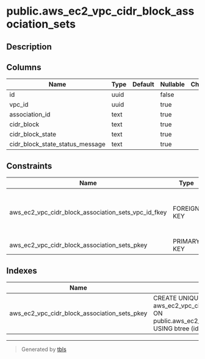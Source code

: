 # public.aws_ec2_vpc_cidr_block_association_sets

## Description

## Columns

| Name | Type | Default | Nullable | Children | Parents | Comment |
| ---- | ---- | ------- | -------- | -------- | ------- | ------- |
| id | uuid |  | false |  |  |  |
| vpc_id | uuid |  | true |  | [public.aws_ec2_vpcs](public.aws_ec2_vpcs.md) |  |
| association_id | text |  | true |  |  |  |
| cidr_block | text |  | true |  |  |  |
| cidr_block_state | text |  | true |  |  |  |
| cidr_block_state_status_message | text |  | true |  |  |  |

## Constraints

| Name | Type | Definition |
| ---- | ---- | ---------- |
| aws_ec2_vpc_cidr_block_association_sets_vpc_id_fkey | FOREIGN KEY | FOREIGN KEY (vpc_id) REFERENCES aws_ec2_vpcs(id) ON DELETE CASCADE |
| aws_ec2_vpc_cidr_block_association_sets_pkey | PRIMARY KEY | PRIMARY KEY (id) |

## Indexes

| Name | Definition |
| ---- | ---------- |
| aws_ec2_vpc_cidr_block_association_sets_pkey | CREATE UNIQUE INDEX aws_ec2_vpc_cidr_block_association_sets_pkey ON public.aws_ec2_vpc_cidr_block_association_sets USING btree (id) |

---

> Generated by [tbls](https://github.com/k1LoW/tbls)
